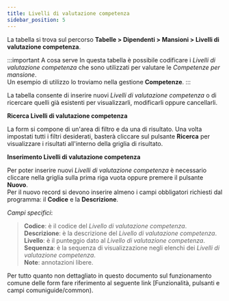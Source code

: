 ```yaml
---
title: Livelli di valutazione competenza
sidebar_position: 5
---
```


La tabella si trova sul percorso **Tabelle > Dipendenti > Mansioni > Livelli di valutazione competenza**.

:::important A cosa serve
In questa tabella è possibile codificare i *Livelli di valutazione competenza* che sono utilizzati per valutare le *Competenze per mansione*.   
Un esempio di utilizzo lo troviamo nella gestione **Competenze**.
:::

La tabella consente di inserire nuovi *Livelli di valutazione competenza* o di ricercare quelli già esistenti per visualizzarli, modificarli oppure cancellarli.

**Ricerca Livelli di valutazione competenza**

La form si compone di un'area di filtro e da una di risultato. Una volta impostati tutti i filtri desiderati, basterà cliccare sul pulsante **Ricerca** per visualizzare i risultati all'interno della griglia di risultato.

**Inserimento Livelli di valutazione competenza**

Per poter inserire nuovi *Livelli di valutazione competenza* è necessario cliccare nella griglia sulla prima riga vuota oppure premere il pulsante **Nuovo**.   
Per il nuovo record si devono inserire almeno i campi obbligatori richiesti dal programma: il **Codice** e la **Descrizione**.

*Campi specifici*: 
    
> **Codice**: è il codice del *Livello di valutazione competenza*.   
> **Descrizione**: è la descrizione del *Livello di valutazione competenza*.   
> **Livello**: è il punteggio dato al *Livello di valutazione competenza*.   
> **Sequenza**: è la sequenza di visualizzazione negli elenchi dei *Livelli di valutazione competenza*.   
> **Note**: annotazioni libere.

Per tutto quanto non dettagliato in questo documento sul funzionamento comune delle form fare riferimento al seguente link [Funzionalità, pulsanti e campi comuniguide/common).

